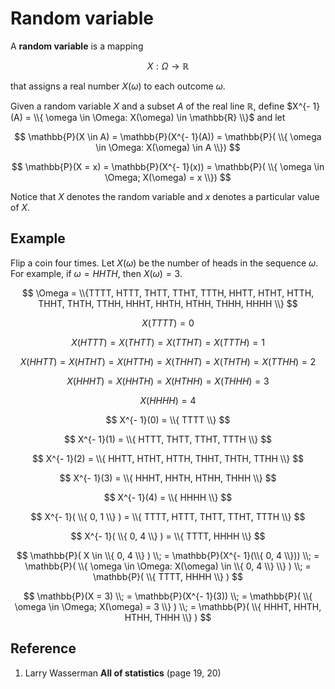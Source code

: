 # Random variable

A **random variable** is a mapping

$$
X: \Omega \rightarrow \mathbb{R}
$$

that assigns a real number $X(\omega)$ to each outcome $\omega$.

Given a random variable $X$ and a subset $A$ of the real line $\mathbb{R}$, define $X^{- 1}(A) = \\{ \omega \in \Omega: X(\omega) \in \mathbb{R} \\}$ and let

$$
\mathbb{P}(X \in A) = \mathbb{P}(X^{- 1}(A)) = \mathbb{P}( \\{ \omega \in \Omega: X(\omega) \in A \\})
$$

$$
\mathbb{P}(X = x) = \mathbb{P}(X^{- 1}(x)) = \mathbb{P}( \\{ \omega \in \Omega; X(\omega) = x \\})
$$

Notice that $X$ denotes the random variable and $x$ denotes a particular value of $X$.

## Example

Flip a coin four times. Let $X(\omega)$ be the number of heads in the sequence $\omega$. For example, if $\omega = HHTH$, then $X(\omega) = 3$.

$$
\Omega = \\{TTTT, HTTT, THTT, TTHT, TTTH, HHTT, HTHT, HTTH, THHT, THTH, TTHH, HHHT, HHTH, HTHH, THHH, HHHH \\}
$$

$$
X(TTTT) = 0
$$

$$
X(HTTT) = X(THTT) = X(TTHT) = X(TTTH) = 1
$$

$$
X(HHTT) = X(HTHT) = X(HTTH) = X(THHT) = X(THTH) = X(TTHH) = 2
$$

$$
X(HHHT) = X(HHTH) = X(HTHH) = X(THHH) = 3
$$

$$
X(HHHH) = 4
$$

$$
X^{- 1}(0) = \\{ TTTT \\}
$$

$$
X^{- 1}(1) = \\{ HTTT, THTT, TTHT, TTTH \\}
$$

$$
X^{- 1}(2) = \\{ HHTT, HTHT, HTTH, THHT, THTH, TTHH \\}
$$

$$
X^{- 1}(3) = \\{ HHHT, HHTH, HTHH, THHH \\}
$$

$$
X^{- 1}(4) = \\{ HHHH \\}
$$

$$
X^{- 1}( \\{ 0, 1 \\} ) = \\{ TTTT, HTTT, THTT, TTHT, TTTH \\}
$$

$$
X^{- 1}( \\{ 0, 4 \\} ) = \\{ TTTT, HHHH \\}
$$

$$
\mathbb{P}( X \in \\{ 0, 4 \\} )
\\;
= \mathbb{P}(X^{- 1}(\\{ 0, 4 \\}))
\\;
= \mathbb{P}( \\{ \omega \in \Omega: X(\omega) \in \\{ 0, 4 \\} \\} )
\\;
= \mathbb{P}( \\{ TTTT, HHHH \\} )
$$

$$
\mathbb{P}(X = 3)
\\;
= \mathbb{P}(X^{- 1}(3))
\\;
= \mathbb{P}( \\{ \omega \in \Omega; X(\omega) = 3 \\} )
\\;
= \mathbb{P}( \\{ HHHT, HHTH, HTHH, THHH \\} )
$$

## Reference

1. Larry Wasserman **All of statistics** (page 19, 20)